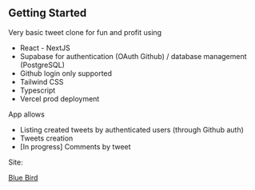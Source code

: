 ## Getting Started

Very basic tweet clone for fun and profit using

- React - NextJS
- Supabase for authentication (OAuth Github) / database management (PostgreSQL)
- Github login only supported
- Tailwind CSS
- Typescript
- Vercel prod deployment

App allows

- Listing created tweets by authenticated users (through Github auth)
- Tweets creation
- [In progress] Comments by tweet 

Site: 

[Blue Bird](https://blue-bird-five.vercel.app/login)
